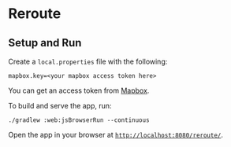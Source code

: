 # Reroute

## Setup and Run

Create a `local.properties` file with the following:
```properties
mapbox.key=<your mapbox access token here>
```

You can get an access token from [Mapbox](https://mapbox.com). 

To build and serve the app, run:

```shell
./gradlew :web:jsBrowserRun --continuous
```

Open the app in your browser at [`http://localhost:8080/reroute/`](http://localhost:8080/reroute/).
